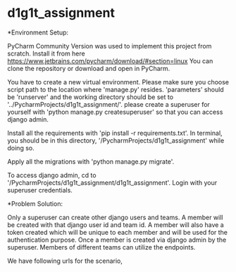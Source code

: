 # d1g1t_assignment
*Environment Setup:

PyCharm Community Version was used to implement this project from scratch.
Install it from here https://www.jetbrains.com/pycharm/download/#section=linux 
You can clone the repository or download and open in PyCharm.

You have to create a new virtual environment. Please make sure you choose script path to the location where 'manage.py' resides. 'parameters' should be 'runserver'
and the working directory should be set to '../PycharmProjects/d1g1t_assignment/'.
please create a superuser for yourself with 'python manage.py createsuperuser' so that you can access django admin.

Install all the requirements with 'pip install -r requirements.txt'. In terminal, you should be in this directory, '/PycharmProjects/d1g1t_assignment' while
doing so.

Apply all the migrations with 'python manage.py migrate'.

To access django admin, cd to '/PycharmProjects/d1g1t_assignment/d1g1t_assignment'. Login with your superuser credentials.

*Problem Solution:

Only a superuser can create other django users and teams. A member will be created with that django user id and team id. A member will also have a token created
which will be unique to each member and will be used for the authentication purpose. Once a member is created via django admin by the superuser. Members of
different teams can utilize the endpoints.

We have following urls for the scenario,





